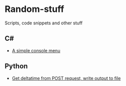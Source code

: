 # Random-stuff
Scripts, code snippets and other stuff

##  C#
* [A simple console menu](https://github.com/kvishno/random-stuff/blob/master/c%23/c%23_console_menu.cs)

## Python
* [Get deltatime from POST request, write output to file](https://github.com/kvishno/random-stuff/blob/master/python/POST_Deltatime_main.py)
